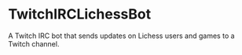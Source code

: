 # TwitchIRCLichessBot
A Twitch IRC bot that sends updates on Lichess users and games to a Twitch channel.
